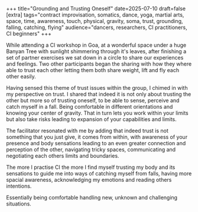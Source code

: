 +++
title="Grounding and Trusting Oneself"
date=2025-07-10
draft=false
[extra]
tags="contract improvisation, somatics, dance, yoga, martial arts, space, time, awareness, touch, physical, gravity, soma, trust, grounding, falling, catching, flying"
audience="dancers, researchers, CI practitioners, CI beginners"
+++

While attending a CI workshop in Goa, at a wonderful space under a huge Banyan
Tree with sunlight shimmering through it's leaves, after finishing a set of
partner exercises we sat down in a circle to share our experiences and
feelings. Two other participants began the sharing with how they where able
to trust each other letting them both share weight, lift and fly each other
easily.

<!-- more -->

Having sensed this theme of trust issues within the group, I chimed in with my
perspective on trust. I shared that indeed it is not only about trusting the
other but more so of trusting oneself, to be able to sense, perceive and catch
myself in a fall. Being comfortable in different orientations and knowing your
center of gravity. That in turn lets you work within your limits but also take
risks leading to expansion of your capabilities and limits.

The facilitator resonated with me by adding that indeed trust is not something
that you just give, it comes from within, with awareness of your presence and
body sensations leading to an even greater connection and perception of the
other, navigating tricky spaces, communicating and negotiating each others
limits and boundaries.

The more I practise CI the more I find myself trusting my body and its
sensations to guide me into ways of catching myself from falls, having more
spacial awareness, acknowledging my emotions and reading others intentions. 

Essentially being comfortable handling new, unknown and challenging situations.
